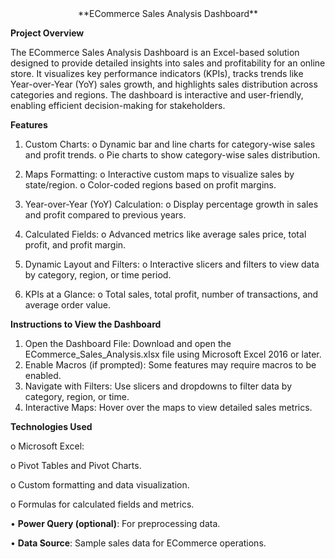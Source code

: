 <center>**ECommerce Sales Analysis Dashboard**</center>

**Project Overview**

The ECommerce Sales Analysis Dashboard is an Excel-based solution designed to provide detailed insights into sales and profitability for an online store. It visualizes key performance indicators (KPIs), tracks trends like Year-over-Year (YoY) sales growth, and highlights sales distribution across categories and regions. The dashboard is interactive and user-friendly, enabling efficient decision-making for stakeholders.

**Features**

1.	Custom Charts:
o	Dynamic bar and line charts for category-wise sales and profit trends.
o	Pie charts to show category-wise sales distribution.

2.	Maps Formatting:
o	Interactive custom maps to visualize sales by state/region.
o	Color-coded regions based on profit margins.

3.	Year-over-Year (YoY) Calculation:
o	Display percentage growth in sales and profit compared to previous years.

4.	Calculated Fields:
o	Advanced metrics like average sales price, total profit, and profit margin.

6.	Dynamic Layout and Filters:
o	Interactive slicers and filters to view data by category, region, or time period.

7.	KPIs at a Glance:
o	Total sales, total profit, number of transactions, and average order value.

**Instructions to View the Dashboard**

1.	Open the Dashboard File: Download and open the ECommerce_Sales_Analysis.xlsx file using Microsoft Excel 2016 or later.
2.	Enable Macros (if prompted): Some features may require macros to be enabled.
3.	Navigate with Filters: Use slicers and dropdowns to filter data by category, region, or time.
4.	Interactive Maps: Hover over the maps to view detailed sales metrics.
   
**Technologies Used**

o	Microsoft Excel:

o	Pivot Tables and Pivot Charts.

o	Custom formatting and data visualization.

o	Formulas for calculated fields and metrics.

•	**Power Query (optional)**: For preprocessing data.

•	**Data Source**: Sample sales data for ECommerce operations.


